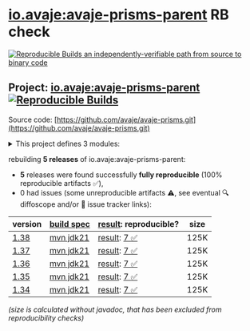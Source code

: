 [io.avaje:avaje-prisms-parent](https://central.sonatype.com/artifact/io.avaje/avaje-prisms-parent/versions) RB check
=======

[![Reproducible Builds](https://reproducible-builds.org/images/logos/rb.svg) an independently-verifiable path from source to binary code](https://reproducible-builds.org/)

## Project: [io.avaje:avaje-prisms-parent](https://central.sonatype.com/artifact/io.avaje/avaje-prisms-parent/versions) [![Reproducible Builds](https://img.shields.io/endpoint?url=https://raw.githubusercontent.com/jvm-repo-rebuild/reproducible-central/master/content/io/avaje/prisms/badge.json)](https://github.com/jvm-repo-rebuild/reproducible-central/blob/master/content/io/avaje/prisms/README.md)

Source code: [https://github.com/avaje/avaje-prisms.git](https://github.com/avaje/avaje-prisms.git)

<details><summary>This project defines 3 modules:</summary>

* [io.avaje:avaje-prism-core](https://central.sonatype.com/artifact/io.avaje/avaje-prism-core/overview)
* [io.avaje:avaje-prisms](https://central.sonatype.com/artifact/io.avaje/avaje-prisms/overview)
* [io.avaje:avaje-prisms-parent](https://central.sonatype.com/artifact/io.avaje/avaje-prisms-parent/overview)
</details>

rebuilding **5 releases** of io.avaje:avaje-prisms-parent:
- **5** releases were found successfully **fully reproducible** (100% reproducible artifacts :white_check_mark:),
- 0 had issues (some unreproducible artifacts :warning:, see eventual :mag: diffoscope and/or :memo: issue tracker links):

| version | [build spec](/BUILDSPEC.md) | [result](https://reproducible-builds.org/docs/jvm/): reproducible? | size |
| -- | --------- | ------ | -- |
| [1.38](https://central.sonatype.com/artifact/io.avaje/avaje-prisms-parent/1.38/pom) | [mvn jdk21](avaje-prisms-1.38.buildspec) | [result](avaje-prisms-parent-1.38.buildinfo): [7 :white_check_mark: ](avaje-prisms-parent-1.38.buildcompare) | 125K |
| [1.37](https://central.sonatype.com/artifact/io.avaje/avaje-prisms-parent/1.37/pom) | [mvn jdk21](avaje-prisms-1.37.buildspec) | [result](avaje-prisms-parent-1.37.buildinfo): [7 :white_check_mark: ](avaje-prisms-parent-1.37.buildcompare) | 125K |
| [1.36](https://central.sonatype.com/artifact/io.avaje/avaje-prisms-parent/1.36/pom) | [mvn jdk21](avaje-prisms-1.36.buildspec) | [result](avaje-prisms-parent-1.36.buildinfo): [7 :white_check_mark: ](avaje-prisms-parent-1.36.buildcompare) | 125K |
| [1.35](https://central.sonatype.com/artifact/io.avaje/avaje-prisms-parent/1.35/pom) | [mvn jdk21](avaje-prisms-1.35.buildspec) | [result](avaje-prisms-parent-1.35.buildinfo): [7 :white_check_mark: ](avaje-prisms-parent-1.35.buildcompare) | 125K |
| [1.34](https://central.sonatype.com/artifact/io.avaje/avaje-prisms-parent/1.34/pom) | [mvn jdk21](avaje-prisms-1.34.buildspec) | [result](avaje-prisms-parent-1.34.buildinfo): [7 :white_check_mark: ](avaje-prisms-parent-1.34.buildcompare) | 125K |

<i>(size is calculated without javadoc, that has been excluded from reproducibility checks)</i>
